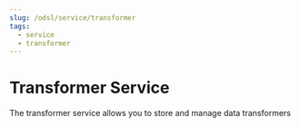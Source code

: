 ```yaml
---
slug: /odsl/service/transformer
tags:
  - service
  - transformer
---
```

Transformer Service
====================

The transformer service allows you to store and manage data transformers

